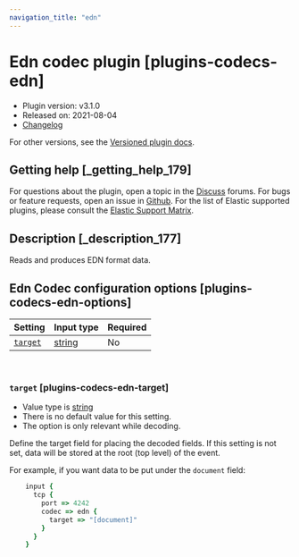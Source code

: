 ```yaml
---
navigation_title: "edn"
---
```


# Edn codec plugin [plugins-codecs-edn]


* Plugin version: v3.1.0
* Released on: 2021-08-04
* [Changelog](https://github.com/logstash-plugins/logstash-codec-edn/blob/v3.1.0/CHANGELOG.md)

For other versions, see the [Versioned plugin docs](https://www.elastic.co/guide/en/logstash-versioned-plugins/current/codec-edn-index.md).

## Getting help [_getting_help_179]

For questions about the plugin, open a topic in the [Discuss](http://discuss.elastic.co) forums. For bugs or feature requests, open an issue in [Github](https://github.com/logstash-plugins/logstash-codec-edn). For the list of Elastic supported plugins, please consult the [Elastic Support Matrix](https://www.elastic.co/support/matrix#logstash_plugins).


## Description [_description_177]

Reads and produces EDN format data.


## Edn Codec configuration options [plugins-codecs-edn-options]

| Setting | Input type | Required |
| --- | --- | --- |
| [`target`](plugins-codecs-edn.md#plugins-codecs-edn-target) | [string](introduction.md#string) | No |

 

### `target` [plugins-codecs-edn-target]

* Value type is [string](introduction.md#string)
* There is no default value for this setting.
* The option is only relevant while decoding.

Define the target field for placing the decoded fields. If this setting is not set, data will be stored at the root (top level) of the event.

For example, if you want data to be put under the `document` field:

```ruby
    input {
      tcp {
        port => 4242
        codec => edn {
          target => "[document]"
        }
      }
    }
```



